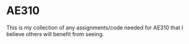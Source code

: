 # AE310
This is my collection of any assignments/code needed for AE310 that I believe others will benefit from seeing.
